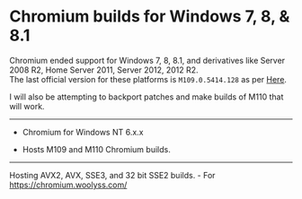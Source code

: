 # Chromium builds for Windows 7, 8, &amp; 8.1

Chromium ended support for Windows 7, 8, 8.1, and derivatives like Server 2008 R2, Home Server 2011, Server 2012, 2012 R2. \
The last official version for these platforms is `M109.0.5414.128` as per [Here](https://support.google.com/chrome/thread/185534985/sunsetting-support-for-windows-7-8-8-1-and-windows-server-2012-and-2012-r2-in-early-2023).

I will also be attempting to backport patches and make builds of M110 that will work.

_______
 - Chromium for Windows NT 6.x.x

 - Hosts M109 and M110 Chromium builds.
_______
Hosting AVX2, AVX, SSE3, and 32 bit SSE2 builds. - For https://chromium.woolyss.com/
